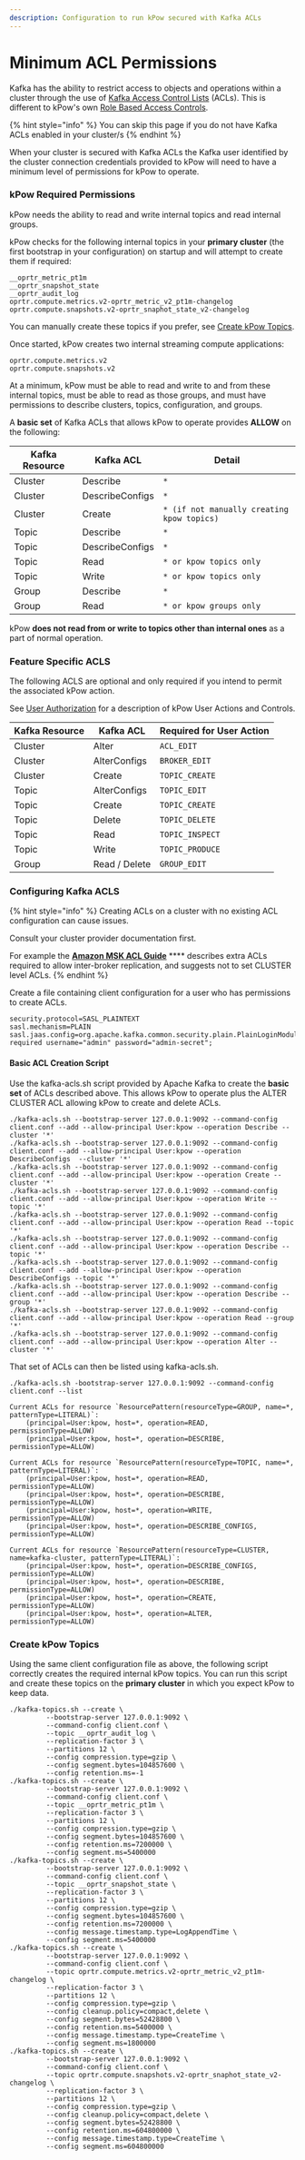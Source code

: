```yaml
---
description: Configuration to run kPow secured with Kafka ACLs
---
```


# Minimum ACL Permissions

Kafka has the ability to restrict access to objects and operations within a cluster through the use of [Kafka Access Control Lists](https://kafka.apache.org/documentation/#security\_authz) (ACLs). This is different to kPow's own [Role Based Access Controls](../authorization/role-based-access-control.md).

{% hint style="info" %}
You can skip this page if you do not have Kafka ACLs enabled in your cluster/s
{% endhint %}

When your cluster is secured with Kafka ACLs the Kafka user identified by the cluster connection credentials provided to kPow will need to have a minimum level of permissions for kPow to operate.

### kPow Required Permissions

kPow needs the ability to read and write internal topics and read internal groups.

kPow checks for the following internal topics in your **primary cluster** (the first bootstrap in your configuration) on startup and will attempt to create them if required:

```
__oprtr_metric_pt1m
__oprtr_snapshot_state
__oprtr_audit_log
oprtr.compute.metrics.v2-oprtr_metric_v2_pt1m-changelog
oprtr.compute.snapshots.v2-oprtr_snaphot_state_v2-changelog
```

You can manually create these topics if you prefer, see [Create kPow Topics](minimum-acl-permissions.md#create-kpow-topics).

Once started, kPow creates two internal streaming compute applications:

```
oprtr.compute.metrics.v2
oprtr.compute.snapshots.v2
```

At a minimum, kPow must be able to read and write to and from these internal topics, must be able to read as those groups, and must have permissions to describe clusters, topics, configuration, and groups.

A **basic set** of Kafka ACLs that allows kPow to operate provides **ALLOW** on the following:

| Kafka Resource | Kafka ACL       | Detail                                     |
| -------------- | --------------- | ------------------------------------------ |
| Cluster        | Describe        | `*`                                        |
| Cluster        | DescribeConfigs | `*`                                        |
| Cluster        | Create          | `* (if not manually creating kpow topics)` |
| Topic          | Describe        | `*`                                        |
| Topic          | DescribeConfigs | `*`                                        |
| Topic          | Read            | `* or kpow topics only`                    |
| Topic          | Write           | `* or kpow topics only`                    |
| Group          | Describe        | `*`                                        |
| Group          | Read            | `* or kpow groups only`                    |

kPow **does not read from or write to topics other than internal ones** as a part of normal operation.

### Feature Specific ACLS

The following ACLS are optional and only required if you intend to permit the associated kPow action.

See [User Authorization](../authorization/overview.md#user-actions) for a description of kPow User Actions and Controls.

| Kafka Resource | Kafka ACL     | Required for User Action |
| -------------- | ------------- | ------------------------ |
| Cluster        | Alter         | `ACL_EDIT`               |
| Cluster        | AlterConfigs  | `BROKER_EDIT`            |
| Cluster        | Create        | `TOPIC_CREATE`           |
| Topic          | AlterConfigs  | `TOPIC_EDIT`             |
| Topic          | Create        | `TOPIC_CREATE`           |
| Topic          | Delete        | `TOPIC_DELETE`           |
| Topic          | Read          | `TOPIC_INSPECT`          |
| Topic          | Write         | `TOPIC_PRODUCE`          |
| Group          | Read / Delete | `GROUP_EDIT`             |

### Configuring Kafka ACLS

{% hint style="info" %}
Creating ACLs on a cluster with no existing ACL configuration can cause issues.&#x20;

Consult your cluster provider documentation first.

For example the [**Amazon MSK ACL Guide**](https://docs.aws.amazon.com/msk/latest/developerguide/msk-acls.html) **** describes extra ACLs required to allow inter-broker replication, and suggests not to set CLUSTER level ACLs.
{% endhint %}

Create a file containing client configuration for a user who has permissions to create ACLs.

```
security.protocol=SASL_PLAINTEXT
sasl.mechanism=PLAIN
sasl.jaas.config=org.apache.kafka.common.security.plain.PlainLoginModule required username="admin" password="admin-secret";
```

#### Basic ACL Creation Script

Use the kafka-acls.sh script provided by Apache Kafka to create the **basic set** of ACLs described above. This allows kPow to operate plus the ALTER CLUSTER ACL allowing kPow to create and delete ACLs.

```
./kafka-acls.sh --bootstrap-server 127.0.0.1:9092 --command-config client.conf --add --allow-principal User:kpow --operation Describe --cluster '*'
./kafka-acls.sh --bootstrap-server 127.0.0.1:9092 --command-config client.conf --add --allow-principal User:kpow --operation DescribeConfigs  --cluster '*'
./kafka-acls.sh --bootstrap-server 127.0.0.1:9092 --command-config client.conf --add --allow-principal User:kpow --operation Create --cluster '*'
./kafka-acls.sh --bootstrap-server 127.0.0.1:9092 --command-config client.conf --add --allow-principal User:kpow --operation Write --topic '*'
./kafka-acls.sh --bootstrap-server 127.0.0.1:9092 --command-config client.conf --add --allow-principal User:kpow --operation Read --topic '*'
./kafka-acls.sh --bootstrap-server 127.0.0.1:9092 --command-config client.conf --add --allow-principal User:kpow --operation Describe --topic '*'
./kafka-acls.sh --bootstrap-server 127.0.0.1:9092 --command-config client.conf --add --allow-principal User:kpow --operation DescribeConfigs --topic '*'
./kafka-acls.sh --bootstrap-server 127.0.0.1:9092 --command-config client.conf --add --allow-principal User:kpow --operation Describe --group '*'
./kafka-acls.sh --bootstrap-server 127.0.0.1:9092 --command-config client.conf --add --allow-principal User:kpow --operation Read --group '*'
./kafka-acls.sh --bootstrap-server 127.0.0.1:9092 --command-config client.conf --add --allow-principal User:kpow --operation Alter --cluster '*'
```

That set of ACLs can then be listed using kafka-acls.sh.

```
./kafka-acls.sh -bootstrap-server 127.0.0.1:9092 --command-config client.conf --list

Current ACLs for resource `ResourcePattern(resourceType=GROUP, name=*, patternType=LITERAL)`:
 	(principal=User:kpow, host=*, operation=READ, permissionType=ALLOW)
	(principal=User:kpow, host=*, operation=DESCRIBE, permissionType=ALLOW)

Current ACLs for resource `ResourcePattern(resourceType=TOPIC, name=*, patternType=LITERAL)`:
 	(principal=User:kpow, host=*, operation=READ, permissionType=ALLOW)
	(principal=User:kpow, host=*, operation=DESCRIBE, permissionType=ALLOW)
	(principal=User:kpow, host=*, operation=WRITE, permissionType=ALLOW)
	(principal=User:kpow, host=*, operation=DESCRIBE_CONFIGS, permissionType=ALLOW)

Current ACLs for resource `ResourcePattern(resourceType=CLUSTER, name=kafka-cluster, patternType=LITERAL)`:
 	(principal=User:kpow, host=*, operation=DESCRIBE_CONFIGS, permissionType=ALLOW)
	(principal=User:kpow, host=*, operation=DESCRIBE, permissionType=ALLOW)
	(principal=User:kpow, host=*, operation=CREATE, permissionType=ALLOW)
	(principal=User:kpow, host=*, operation=ALTER, permissionType=ALLOW)
```

### Create kPow Topics

Using the same client configuration file as above, the following script correctly creates the required internal kPow topics. You can run this script and create these topics on the **primary cluster** in which you expect kPow to keep data.

```
./kafka-topics.sh --create \
         --bootstrap-server 127.0.0.1:9092 \
         --command-config client.conf \
         --topic __oprtr_audit_log \
         --replication-factor 3 \
         --partitions 12 \
         --config compression.type=gzip \
         --config segment.bytes=104857600 \
         --config retention.ms=-1
./kafka-topics.sh --create \
         --bootstrap-server 127.0.0.1:9092 \
         --command-config client.conf \
         --topic __oprtr_metric_pt1m \
         --replication-factor 3 \
         --partitions 12 \
         --config compression.type=gzip \
         --config segment.bytes=104857600 \
         --config retention.ms=7200000 \
         --config segment.ms=5400000
./kafka-topics.sh --create \
         --bootstrap-server 127.0.0.1:9092 \
         --command-config client.conf \
         --topic __oprtr_snapshot_state \
         --replication-factor 3 \
         --partitions 12 \
         --config compression.type=gzip \
         --config segment.bytes=104857600 \
         --config retention.ms=7200000 \
         --config message.timestamp.type=LogAppendTime \
         --config segment.ms=5400000
./kafka-topics.sh --create \
         --bootstrap-server 127.0.0.1:9092 \
         --command-config client.conf \
         --topic oprtr.compute.metrics.v2-oprtr_metric_v2_pt1m-changelog \
         --replication-factor 3 \
         --partitions 12 \
         --config compression.type=gzip \
         --config cleanup.policy=compact,delete \
         --config segment.bytes=52428800 \
         --config retention.ms=5400000 \
         --config message.timestamp.type=CreateTime \
         --config segment.ms=1800000
./kafka-topics.sh --create \
         --bootstrap-server 127.0.0.1:9092 \
         --command-config client.conf \
         --topic oprtr.compute.snapshots.v2-oprtr_snaphot_state_v2-changelog \
         --replication-factor 3 \
         --partitions 12 \
         --config compression.type=gzip \
         --config cleanup.policy=compact,delete \
         --config segment.bytes=52428800 \
         --config retention.ms=604800000 \
         --config message.timestamp.type=CreateTime \
         --config segment.ms=604800000
```
